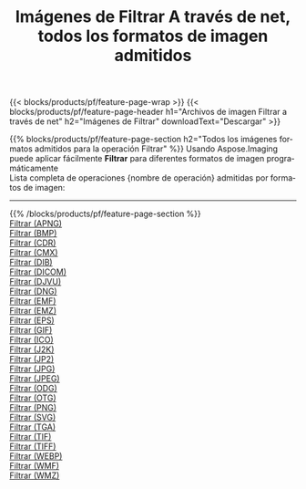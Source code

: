 ﻿---
title: Imágenes de Filtrar A través de net, todos los formatos de imagen admitidos 
weight: 3920
url: /es/net/filter 
lang: es
langdirlevel: 2
locales: zh-hans,ja,it,ru,de,es,fr,nl,id,lt,pl,pt,vi,tr,ko,zh-hant,ar,hi,th,sv,cs,uk,he
description: Usando Aspose.Imaging puede fácilmente Filtrar imágenes a través de net
---

{{< blocks/products/pf/feature-page-wrap >}}
{{< blocks/products/pf/feature-page-header h1="Archivos de imagen Filtrar a través de net" h2="Imágenes de Filtrar" downloadText="Descargar" >}}


{{% blocks/products/pf/feature-page-section  h2="Todos los imágenes formatos admitidos para la operación Filtrar" %}}
Usando Aspose.Imaging puede aplicar fácilmente **Filtrar** para diferentes formatos de imagen programáticamente
<br/>
Lista completa de operaciones {nombre de operación} admitidas por formatos de imagen:
<hr/>
{{% /blocks/products/pf/feature-page-section %}}
<div class="container-fluid productfamilypage bg-gray">
    <div class="convertypes bg-gray agp-content section">
        <div class="container">
		<div class="row other-converters">
		    <div class='col-md-2 other-converter remove-lp remove-rp'><a href="/imaging/es/net/filter/apng" >Filtrar (APNG)</a></div><div class='col-md-2 other-converter remove-lp remove-rp'><a href="/imaging/es/net/filter/bmp" >Filtrar (BMP)</a></div><div class='col-md-2 other-converter remove-lp remove-rp'><a href="/imaging/es/net/filter/cdr" >Filtrar (CDR)</a></div><div class='col-md-2 other-converter remove-lp remove-rp'><a href="/imaging/es/net/filter/cmx" >Filtrar (CMX)</a></div><div class='col-md-2 other-converter remove-lp remove-rp'><a href="/imaging/es/net/filter/dib" >Filtrar (DIB)</a></div><div class='col-md-2 other-converter remove-lp remove-rp'><a href="/imaging/es/net/filter/dicom" >Filtrar (DICOM)</a></div><div class='col-md-2 other-converter remove-lp remove-rp'><a href="/imaging/es/net/filter/djvu" >Filtrar (DJVU)</a></div><div class='col-md-2 other-converter remove-lp remove-rp'><a href="/imaging/es/net/filter/dng" >Filtrar (DNG)</a></div><div class='col-md-2 other-converter remove-lp remove-rp'><a href="/imaging/es/net/filter/emf" >Filtrar (EMF)</a></div><div class='col-md-2 other-converter remove-lp remove-rp'><a href="/imaging/es/net/filter/emz" >Filtrar (EMZ)</a></div><div class='col-md-2 other-converter remove-lp remove-rp'><a href="/imaging/es/net/filter/eps" >Filtrar (EPS)</a></div><div class='col-md-2 other-converter remove-lp remove-rp'><a href="/imaging/es/net/filter/gif" >Filtrar (GIF)</a></div><div class='col-md-2 other-converter remove-lp remove-rp'><a href="/imaging/es/net/filter/ico" >Filtrar (ICO)</a></div><div class='col-md-2 other-converter remove-lp remove-rp'><a href="/imaging/es/net/filter/j2k" >Filtrar (J2K)</a></div><div class='col-md-2 other-converter remove-lp remove-rp'><a href="/imaging/es/net/filter/jp2" >Filtrar (JP2)</a></div><div class='col-md-2 other-converter remove-lp remove-rp'><a href="/imaging/es/net/filter/jpg" >Filtrar (JPG)</a></div><div class='col-md-2 other-converter remove-lp remove-rp'><a href="/imaging/es/net/filter/jpeg" >Filtrar (JPEG)</a></div><div class='col-md-2 other-converter remove-lp remove-rp'><a href="/imaging/es/net/filter/odg" >Filtrar (ODG)</a></div><div class='col-md-2 other-converter remove-lp remove-rp'><a href="/imaging/es/net/filter/otg" >Filtrar (OTG)</a></div><div class='col-md-2 other-converter remove-lp remove-rp'><a href="/imaging/es/net/filter/png" >Filtrar (PNG)</a></div><div class='col-md-2 other-converter remove-lp remove-rp'><a href="/imaging/es/net/filter/svg" >Filtrar (SVG)</a></div><div class='col-md-2 other-converter remove-lp remove-rp'><a href="/imaging/es/net/filter/tga" >Filtrar (TGA)</a></div><div class='col-md-2 other-converter remove-lp remove-rp'><a href="/imaging/es/net/filter/tif" >Filtrar (TIF)</a></div><div class='col-md-2 other-converter remove-lp remove-rp'><a href="/imaging/es/net/filter/tiff" >Filtrar (TIFF)</a></div><div class='col-md-2 other-converter remove-lp remove-rp'><a href="/imaging/es/net/filter/webp" >Filtrar (WEBP)</a></div><div class='col-md-2 other-converter remove-lp remove-rp'><a href="/imaging/es/net/filter/wmf" >Filtrar (WMF)</a></div><div class='col-md-2 other-converter remove-lp remove-rp'><a href="/imaging/es/net/filter/wmz" >Filtrar (WMZ)</a></div>
                </div>
        </div>
    </div>
</div>
<br/>


